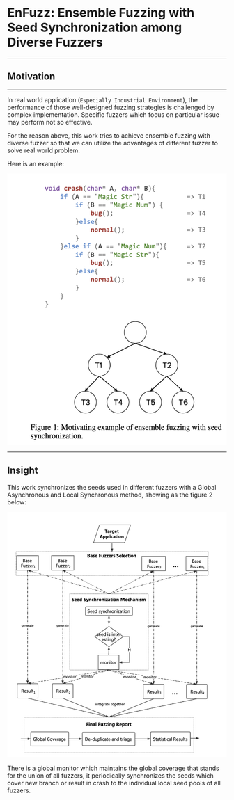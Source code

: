# EnFuzz: Ensemble Fuzzing with Seed Synchronization among Diverse Fuzzers

---

## Motivation

---

In real world application (`Especially Industrial Environment`), the performance of those well-designed fuzzing strategies is challenged by complex implementation. 
Specific fuzzers which focus on particular issue may perform not so effective. 

For the reason above, this work tries to achieve ensemble fuzzing with diverse fuzzer so that we can utilize the advantages of different fuzzer to solve real world problem.

Here is an example:

![figure 1](https://raw.githubusercontent.com/Anderson-Xia/Note/main/2021_11_9/img/2021110902.png)



---

## Insight

 This work synchronizes the seeds used in different fuzzers with a Global Asynchronous and Local Synchronous method, showing as the figure 2 below:
 
![figure 2](https://raw.githubusercontent.com/Anderson-Xia/Note/main/2021_11_9/img/2021110901.png)

There is a global monitor which maintains the global coverage that stands for the union of all fuzzers, it periodically synchronizes the seeds which cover new branch or result in crash to the individual local seed pools of all fuzzers. 